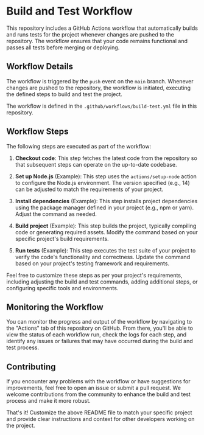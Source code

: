# Build and Test Workflow

This repository includes a GitHub Actions workflow that automatically builds and runs tests for the project whenever changes are pushed to the repository. The workflow ensures that your code remains functional and passes all tests before merging or deploying.

## Workflow Details

The workflow is triggered by the `push` event on the `main` branch. Whenever changes are pushed to the repository, the workflow is initiated, executing the defined steps to build and test the project.

The workflow is defined in the `.github/workflows/build-test.yml` file in this repository.

## Workflow Steps

The following steps are executed as part of the workflow:

1. **Checkout code**: This step fetches the latest code from the repository so that subsequent steps can operate on the up-to-date codebase.

2. **Set up Node.js** (Example): This step uses the `actions/setup-node` action to configure the Node.js environment. The version specified (e.g., 14) can be adjusted to match the requirements of your project.

3. **Install dependencies** (Example): This step installs project dependencies using the package manager defined in your project (e.g., npm or yarn). Adjust the command as needed.

4. **Build project** (Example): This step builds the project, typically compiling code or generating required assets. Modify the command based on your specific project's build requirements.

5. **Run tests** (Example): This step executes the test suite of your project to verify the code's functionality and correctness. Update the command based on your project's testing framework and requirements.

Feel free to customize these steps as per your project's requirements, including adjusting the build and test commands, adding additional steps, or configuring specific tools and environments.

## Monitoring the Workflow

You can monitor the progress and output of the workflow by navigating to the "Actions" tab of this repository on GitHub. From there, you'll be able to view the status of each workflow run, check the logs for each step, and identify any issues or failures that may have occurred during the build and test process.

## Contributing

If you encounter any problems with the workflow or have suggestions for improvements, feel free to open an issue or submit a pull request. We welcome contributions from the community to enhance the build and test process and make it more robust.

That's it! Customize the above README file to match your specific project and provide clear instructions and context for other developers working on the project.

